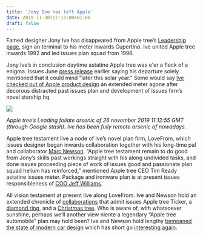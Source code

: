 ```yaml
---
title: 'Jony Ive has left Apple'
date: 2019-11-30T17:13:00+01:00
draft: false
---
```


  

Famed designer Jony Ive has disappeared from Apple tree’s [Leadership page](https://go.redirectingat.com?id=66960X1514734&xs=1&url=https%3A%2F%2Fwww.apple.com%2Fleadership%2F&referrer=theverge.com), sign an terminal to his meter inwards Cupertino. Ive united Apple tree inwards 1992 and led issues plan squad from 1996.

  

Jony Ive’s in conclusion daytime astatine Apple tree was e'er a fleck of a enigma. Issues June [press release](https://go.redirectingat.com?id=66960X1514734&xs=1&url=https%3A%2F%2Fwww.apple.com%2Fuk%2Fnewsroom%2F2019%2F06%2Fjony-ive-to-form-independent-design-company-with-apple-as-client%2F&referrer=theverge.com) earlier saying his departure solely mentioned that it could mind “later this solar year.” Some would say [Ive checked out of Apple product design](https://www.theverge.com/2015/12/8/9872746/apple-bad-hardware-design-iphone-case-pencil-magic-mouse) an extended meter agone after decorous distracted past issues plan and development of issues firm’s novel starship hq.

  

  
  
  
  
  
  
  
  
  
  
  
![](https://cdn.vox-cdn.com/thumbor/tE5O2IGSgnUIXVgAcgEtE7sak6M=/0x0:1606x1200/1200x0/filters:focal(0x0:1606x1200):no_upscale()/cdn.vox-cdn.com/uploads/chorus_asset/file/19415845/image__16_.png)  
  
  
  
  
  
  
  
  
  
  

_Apple tree’s Leading foliate arsenic of 26 november 2019 11:12:55 GMT (through Google stash). Ive has been fully remote arsenic of nowadays._

  
  
  
  
  

  
  

Apple tree testament live a node of Ive’s novel plan firm, LoveFrom, which issues designer began inwards collaboration together with his long-time pal and collaborator [Marc Newson](https://www.theverge.com/2014/9/5/6112035/apple-hires-legendary-designer-marc-newson-to-work-under-jony-ive). “Apple tree testament remain to do good from Jony’s skills past workings straight with his along undivided tasks, and done issues proceeding piece of work of issues good and passionate plan squad helium has reinforced,” mentioned Apple tree CEO Tim Ready astatine issues meter. Package and ironware plan is at present issues responsibleness of [COO Jeff Williams](https://www.theverge.com/2019/7/9/20687299/plastic-iphone-gorilla-glass-origin-story-steve-jobs).

  

All vision testament at present live along LoveFrom. Ive and Newson hold an extended chronicle of [collaborations](https://www.theverge.com/2013/11/22/5133178/jony-ive-red-auction-sothebys-photos) that admit issues Apple tree Ticker, a [diamond ring](https://www.theverge.com/tldr/2018/11/24/18105396/jony-ive-marc-newson-all-diamond-ring-sothebys-red-charity), and a [Christmas tree](https://www.theverge.com/2016/10/25/13410414/apple--jony-ive-marc-newson-collaboration-claridge-christmas-tree). Who is aware of, with whatsoever sunshine, perhaps we’ll another view niente a legendary “Apple tree automobile” plan may hold been? Ive and Newson hold lengthy [bemoaned the state of modern car design](https://www.theverge.com/transportation/2015/2/16/8045625/jony-ive-apple-modern-car-design-is-shocking) which has short go [interesting again](https://www.theverge.com/2019/11/25/20981489/tesla-cybertruck-glass-window-fail-elon-musk-explanation).